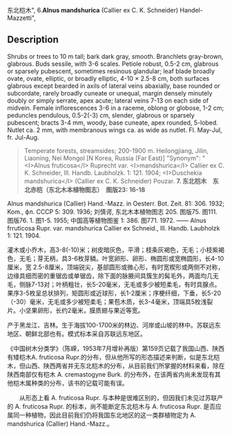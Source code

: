 东北桤木",
6.**Alnus mandshurica** (Callier ex C. K. Schneider) Handel-Mazzetti",

## Description
Shrubs or trees to 10 m tall; bark dark gray, smooth. Branchlets gray-brown, glabrous. Buds sessile, with 3-6 scales. Petiole robust, 0.5-2 cm, glabrous or sparsely pubescent, sometimes resinous glandular; leaf blade broadly ovate, ovate, elliptic, or broadly elliptic, 4-10 ×  2.5-8 cm, both surfaces glabrous except bearded in axils of lateral veins abaxially, base rounded or subcordate, rarely broadly cuneate or unequal, margin densely minutely doubly or simply serrate, apex acute; lateral veins 7-13 on each side of midvein. Female inflorescences 3-6 in a raceme, oblong or globose, 1-2 cm; peduncles pendulous, 0.5-2(-3) cm, slender, glabrous or sparsely pubescent; bracts 3-4 mm, woody, base cuneate, apex rounded, 5-lobed. Nutlet ca. 2 mm, with membranous wings ca. as wide as nutlet. Fl. May-Jul, fr. Jul-Aug.

> Temperate forests, streamsides; 200-1900 m. Heilongjiang, Jilin, Liaoning, Nei Mongol [N Korea, Russia (Far East)]
  "Synonym": "&lt;I&gt;Alnus fruticosa&lt;/I&gt; Ruprecht var. &lt;I&gt;mandshurica&lt;/I&gt; Callier ex C. K. Schneider, Ill. Handb. Laubholzk. 1: 121. 1904; &lt;I&gt;Duschekia mandshurica&lt;/I&gt; (Callier ex C. K. Schneider) Pouzar.
**7. 东北桤木　东北赤桤（东北木本植物图志）　图版23: 16-18**

Alnus mandshurica (Callier) Hand.-Mazz. in Oesterr. Bot. Zeit. 81: 306. 1932; Kom., фл. CCCP 5: 309. 1936; 刘慎谔, 东北木本植物图志 205. 图版75. 图111. 图版76. 1. 图1-5. 1955; 中国高等植物图鉴 1: 386. 图771. 1972. —— Alnus frruticosa Rupr. var. mandshurica Callier ex Schneid., Ill. Handb. Laubholzk 1: 121. 1904.

灌木或小乔木，高3-8(-10)米；树皮暗灰色，平滑；枝条灰褐色，无毛；小枝紫褐色，无毛；芽无柄，具3-6枚芽鳞。叶宽卵形、卵形、椭圆形或宽椭圆形，长4-10厘米，宽 2.5-8厘米，顶端锐尖，基部圆形或微心形，有时宽楔形或两侧不对称，边缘具细而密的重锯齿或单锯齿，除下面的脉腋间具簇生的髯毛外，两面均几无毛，侧脉7-13对；叶柄粗壮，长5-20毫米，无毛或多少被短柔毛，有时具腺点。果序3-5枚呈总状排列，矩圆形或近球形，长1-2厘米；序梗纤细，下垂，长5-20（-30）毫米，无毛或多少被短柔毛；果苞木质，长3-4毫米，顶端具5枚浅裂片。小坚果卵形，长约2毫米，膜质翅与果近等宽。

产于黑龙江、吉林。生于海拔100-1700米的林边、河岸或山坡的林中。苏联远东地区、朝鲜北部也有。模式标本采自苏联远东地区。

《中国树木分类学》（陈嵘，1953年7月增补再版）第159页记载了我国山西、陕西有矮桤木A. fruticosa Rupr.的分布，但从他所写的形态描述来判断，似是东北桤木，但山西、陕西两省并无东北桤木的分布，从目前我们所掌握的材料来看，除在陕西南部仅有桤木 A. cremastogyne Burk. 的分布外，在该两省内尚未发现有其他桤木属种类的分布，该书的记载可能有误。
<p style='text-indent:28px'>从形态上看 A. fruticosa Rupr. 与本种是很难区别的，但因我们未见过苏联产的 A. fruticosa Rupr. 的标本，尚不能断定东北桤木与 A. fruticosa Rupr. 是否应属同一种植物，因此目前我们仍将我国东北地区的这一类群植物定为 A. mandshurica (Callier) Hand.-Mazz.。
